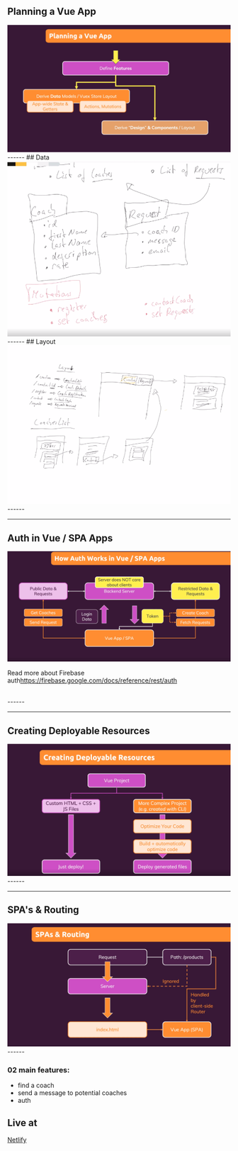 ## Planning a Vue App
<img src="./planning_the_app.png" />    

</br>  
------  
## Data
<img src="./data.png" />  

</br>  
------  
## Layout
<img src="./layout.png" />  

</br>  
------  

------  
## Auth in Vue / SPA Apps
<img src="./auth.png" />  

Read more about Firebase auth<a href="https://firebase.google.com/docs/reference/rest/auth">https://firebase.google.com/docs/reference/rest/auth</a>

</br>  
------  

------  
## Creating Deployable Resources
<img src="./deployable.png" />  

</br>  
------  

------  
## SPA's & Routing
<img src="./routing.png" />  

</br>  
------  

### 02 main features:
- find a coach
- send a message to potential coaches
- auth


## Live at
<a href="" target="_blank">Netlify</a> 